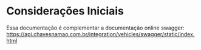 # Considerações Iniciais 
Essa documentação é complementar a documentação online swagger:
https://api.chavesnamao.com.br/integration/vehicles/swagger/static/index.html
